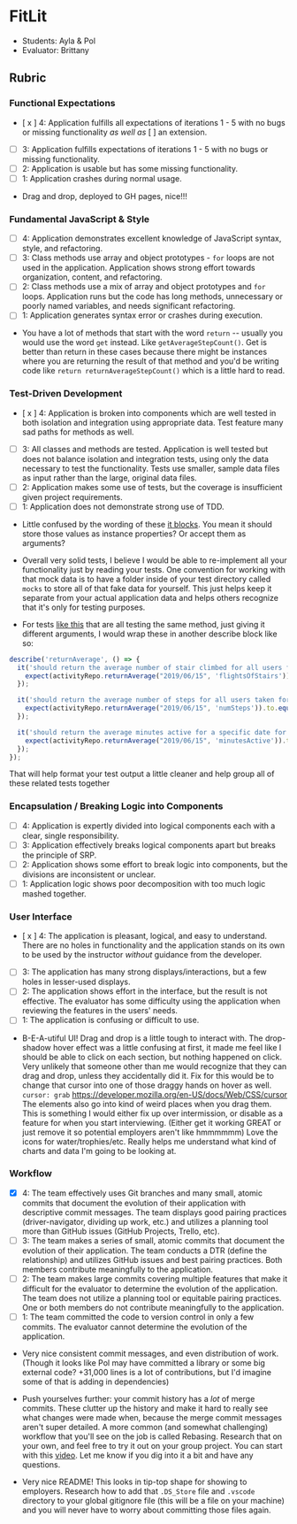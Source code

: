 # FitLit
* Students: Ayla & Pol
* Evaluator: Brittany

## Rubric

### Functional Expectations
* [ x ] 4: Application fulfills all expectations of iterations 1 - 5 with no bugs or missing functionality *as well as* [ ] an extension.
* [ ] 3: Application fulfills expectations of iterations 1 - 5 with no bugs or missing functionality.
* [ ] 2: Application is usable but has some missing functionality.
* [ ] 1: Application crashes during normal usage.

* Drag and drop, deployed to GH pages, nice!!!

### Fundamental JavaScript & Style
* [ ] 4: Application demonstrates excellent knowledge of JavaScript syntax, style, and refactoring.
* [ ] 3: Class methods use array and object prototypes - `for` loops are not used in the application. Application shows strong effort towards organization, content, and refactoring. 
* [ ] 2: Class methods use a mix of array and object prototypes and `for` loops. Application runs but the code has long methods, unnecessary or poorly named variables, and needs significant refactoring.
* [ ] 1: Application generates syntax error or crashes during execution.

* You have a lot of methods that start with the word `return` -- usually you would use the word `get` instead. Like `getAverageStepCount()`. Get is better than return in these cases because there might be instances where you are returning the result of that method and you'd be writing code like `return returnAverageStepCount()` which is a little hard to read.



### Test-Driven Development
* [ x ] 4: Application is broken into components which are well tested in both isolation and integration using appropriate data. Test feature many sad paths for methods as well.
* [ ] 3: All classes and methods are tested. Application is well tested but does not balance isolation and integration tests, using only the data necessary to test the functionality. Tests use smaller, sample data files as input rather than the large, original data files.
* [ ] 2: Application makes some use of tests, but the coverage is insufficient given project requirements.
* [ ] 1: Application does not demonstrate strong use of TDD.

* Little confused by the wording of these [it blocks](https://github.com/posi7790/fitlit/blob/master/test/Sleep-test.js#L28-L33). You mean it should store those values as instance properties? Or accept them as arguments?

* Overall very solid tests, I believe I would be able to re-implement all your functionality just by reading your tests. One convention for working with that mock data is to have a folder inside of your test directory called `mocks` to store all of that fake data for yourself. This just helps keep it separate from your actual application data and helps others recognize that it's only for testing purposes. 


* For tests [like this](https://github.com/posi7790/fitlit/blob/master/test/ActivityRepo-test.js#L20-L30) that are all testing the same method, just giving it different arguments, I would wrap these in another describe block like so:

```js
describe('returnAverage', () => {
  it('should return the average number of stair climbed for all users for a specific date', () => {
    expect(activityRepo.returnAverage("2019/06/15", 'flightsOfStairs')).to.equal(21);
  });

  it('should return the average number of steps for all users taken for a specific date', () => {
    expect(activityRepo.returnAverage("2019/06/15", 'numSteps')).to.equal(6027);
  });

  it('should return the average minutes active for a specific date for all users', () => {
    expect(activityRepo.returnAverage("2019/06/15", 'minutesActive')).to.equal(144);
  });
});
```

That will help format your test output a little cleaner and help group all of these related tests together 

### Encapsulation / Breaking Logic into Components
* [ ] 4: Application is expertly divided into logical components each with a clear, single responsibility.
* [ ] 3: Application effectively breaks logical components apart but breaks the principle of SRP.
* [ ] 2: Application shows some effort to break logic into components, but the divisions are inconsistent or unclear.
* [ ] 1: Application logic shows poor decomposition with too much logic mashed together.

### User Interface
* [ x ] 4: The application is pleasant, logical, and easy to understand. There are no holes in functionality and the application stands on its own to be used by the instructor _without_ guidance from the developer.
* [ ] 3: The application has many strong displays/interactions, but a few holes in lesser-used displays.
* [ ] 2: The application shows effort in the interface, but the result is not effective. The evaluator has some difficulty using the application when reviewing the features in the users' needs.
* [ ] 1: The application is confusing or difficult to use.

* B-E-A-utiful UI! Drag and drop is a little tough to interact with. The drop-shadow hover effect was a little confusing at first, it made me feel like I should be able to click on each section, but nothing happened on click. Very unlikely that someone other than me would recognize that they can drag and drop, unless they accidentally did it. Fix for this would be to change that cursor into one of those draggy hands on hover as well. `cursor: grab` https://developer.mozilla.org/en-US/docs/Web/CSS/cursor The elements also go into kind of weird places when you drag them. This is something I would either fix up over intermission, or disable as a feature for when you start interviewing. (Either get it working GREAT or just remove it so potential employers aren't like hmmmmmm) Love the icons for water/trophies/etc. Really helps me understand what kind of charts and data I'm going to be looking at.

### Workflow
* [x] 4: The team effectively uses Git branches and many small, atomic commits that document the evolution of their application with descriptive commit messages. The team displays good pairing practices (driver-navigator, dividing up work, etc.) and utilizes a planning tool more than GitHub issues (GitHub Projects, Trello, etc).
* [ ] 3: The team makes a series of small, atomic commits that document the evolution of their application. The team conducts a DTR (define the relationship) and utilizes GitHub issues and best pairing practices. Both members contribute meaningfully to the application.
* [ ] 2: The team makes large commits covering multiple features that make it difficult for the evaluator to determine the evolution of the application. The team does not utilize a planning tool or equitable pairing practices. One or both members do not contribute meaningfully to the application.
* [ ] 1: The team committed the code to version control in only a few commits. The evaluator cannot determine the evolution of the application.

* Very nice consistent commit messages, and even distribution of work. (Though it looks like Pol may have committed a library or some big external code? +31,000 lines is a lot of contributions, but I'd imagine some of that is adding in dependencies)

* Push yourselves further: your commit history has a *lot* of merge commits. These clutter up the history and make it hard to really see what changes were made when, because the merge commit messages aren't super detailed. A more common (and somewhat challenging) workflow that you'll see on the job is called Rebasing. Research that on your own, and feel free to try it out on your group project. You can start with this [video](https://www.youtube.com/watch?v=CRlGDDprdOQ). Let me know if you dig into it a bit and have any questions.

* Very nice README! This looks in tip-top shape for showing to employers. Research how to add that `.DS_Store` file and `.vscode` directory to your global gitignore file (this will be a file on your machine) and you will never have to worry about committing those files again.